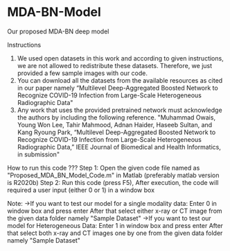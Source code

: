 # MDA-BN-Model
Our proposed MDA-BN deep model


Instructions
1. We used open datasets in this work and according to given instructions, we are not allowed to redistribute these datasets. Therefore, we just provided a few sample images with our code.
2. You can download all the datasets from the available resources as cited in our paper namely “Multilevel Deep-Aggregated Boosted Network to Recognize COVID-19 Infection from Large-Scale Heterogeneous Radiographic Data"
3. Any work that uses the provided pretrained network must acknowledge the authors by including the following reference.
"Muhammad Owais, Young Won Lee, Tahir Mahmood, Adnan Haider, Haseeb Sultan, and Kang Ryoung Park, “Multilevel Deep-Aggregated Boosted Network to Recognize COVID-19 Infection from Large-Scale Heterogeneous Radiographic Data,” IEEE Journal of Biomedical and Health Informatics, in submission"


How to run this code ???
Step 1: Open the given code file named as "Proposed_MDA_BN_Model_Code.m" in Matlab (preferably matlab version is R2020b)
Step 2: Run this code (press F5), After execution, the code will required a user input (either 0 or 1) in a window box

Note:
->If you want to test our model for a single modality data: Enter 0 in window box and press enter
  After that select either x-ray or CT image from the given data folder namely "Sample Dataset"
->If you want to test our model for Heterogeneous Data: Enter 1 in window box and press enter
  After that select both x-ray and CT images one by one from the given data folder namely "Sample Dataset"
